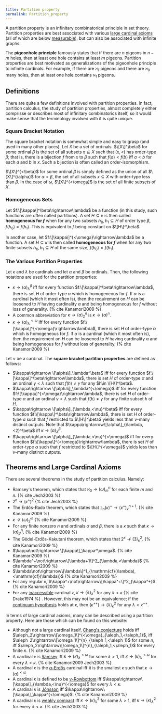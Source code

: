 ```yaml
---
title: Partition property
permalink: Partition_property
---
```


A partition property is an infinitary combinatorical principle in set
theory. Partition properties are best associated with various [large
cardinal
axioms](Upper_attic "Upper attic")
(all of which are below
[measurable](Measurable "Measurable")),
but can also be associated with infinite graphs.

The **pigeonhole principle** famously states that if there are $n$
pigeons in $n-m$ holes, then at least one hole contains at least $m$
pigeons. Partition properties are best motivated as generalizations of
the pigeonhole principle to infinite cardinals. For example, if there
are $\aleph_1$ pigeons and there are $\aleph_0$ many holes, then at
least one hole contains $\aleph_1$ pigeons.

## Definitions

There are quite a few definitions involved with partition properties. In
fact, partition calculus, the study of partition properties, almost
completely either comprisse or describes most of infinitary
combinatorics itself, so it would make sense that the terminology
involved with it is quite unique.

### Square Bracket Notation

The square bracket notation is somewhat simple and easy to grasp (and
used in many other places). Let $X$ be a set of ordinals. $\[X\]^\beta$
for some ordinal $\beta$ is the set of all subsets $x\subseteq X$ such
that $(x,<)$ has order-type $\beta$; that is, there is a bijection
$f$ from $x$ to $\beta$ such that $f(a)<f(b)$ iff $a<b$ for each
$a$ and $b$ in $x$. Such a bijection is often called an
order-isomorphism.

$\[X\]^{<\beta}$ for some ordinal $\beta$ is simply defined as the
union of all $\[X\]^{\alpha}$ for $\alpha<\beta$, the set of all
subsets $x\subseteq X$ with order-type less than $\beta$. In the case
of $\omega$, $\[X\]^{<\omega}$ is the set of all finite subsets of
$X$.

### Homogeneous Sets

Let $f:\[\kappa\]^\beta\rightarrow\lambda$ be a function (in this
study, such functions are often called partitions). A set
$H\subseteq\kappa$ is then called **homogeneous for $f$** when for any
two subsets $h_0,h_1\subseteq H$ of order type $\beta$,
$f(h_0)=f(h_1)$. This is equivalent to $f$ being constant on
$\[H\]^\beta$.

In another case, let $f:\[\kappa\]^{<\omega}\rightarrow\lambda$
be a function. A set $H\subseteq\kappa$ is then called **homogeneous
for $f$** when for any two finite subsets $h_0,h_1\subseteq H$ of the
same size, $f(h_0)=f(h_1)$.

### The Various Partition Properties

Let $\kappa$ and $\lambda$ be cardinals and let $\alpha$ and $\beta$
be ordinals. Then, the following notations are used for the partition
properties:

-   $\kappa\rightarrow (\alpha)_\lambda^\beta$ iff for every
    function $f:\[\kappa\]^\beta\rightarrow\lambda$, there is set
    $H$ of order-type $\alpha$ which is homogeneous for $f$. If
    $\alpha$ is a cardinal (which it most often is), then the
    requirement on $H$ can be loosened to $H$ having cardinality
    $\alpha$ and being homogeneous for $f$ without loss of generality.
    {% cite Kanamori2009 %}
-   A common abbreviation for $\kappa\rightarrow (\alpha)_2^n$ is
    $\kappa\rightarrow (\alpha)^n$.
-   $\kappa\rightarrow (\alpha)_\lambda^{<\omega}$ iff for
    every function $f:\[\kappa\]^{<\omega}\rightarrow\lambda$,
    there is set $H$ of order-type $\alpha$ which is homogeneous for
    $f$. If $\alpha$ is a cardinal (which it most often is), then the
    requirement on $H$ can be loosened to $H$ having cardinality
    $\alpha$ and being homogeneous for $f$ without loss of generality.
    {% cite Kanamori2009 %}

Let $\nu$ be a cardinal. The **square bracket partition properties**
are defined as follows:

-   $\kappa\rightarrow \[\alpha\]_\lambda^\beta$ iff for every
    function $f:\[\kappa\]^\beta\rightarrow\lambda$, there is set
    $H$ of order-type $\alpha$ and an ordinal $\gamma<\lambda$
    such that $f(h)\neq\gamma$ for any $h\in \[H\]^\beta$.
-   $\kappa\rightarrow \[\alpha\]_\lambda^{<\omega}$ iff for
    every function $f:\[\kappa\]^{<\omega}\rightarrow\lambda$,
    there is set $H$ of order-type $\alpha$ and an ordinal
    $\gamma<\lambda$ such that $f(h)\neq\gamma$ for any finite
    subset $h$ of $H$.
-   $\kappa\rightarrow \[\alpha\]_{\lambda,<\nu}^\beta$ iff
    for every function $f:\[\kappa\]^\beta\rightarrow\lambda$, there
    is set $H$ of order-type $\alpha$ such that $f$ restricted to
    $\[H\]^\beta$ yields less than $\nu$-many distinct outputs. Note
    that $\kappa\rightarrow\[\alpha\]_{\lambda,<2}^\beta$ iff
    $\kappa\rightarrow(\alpha)_\lambda^\beta$.
-   $\kappa\rightarrow \[\alpha\]_{\lambda,<\nu}^{<\omega}$
    iff for every function
    $f:\[\kappa\]^{<\omega}\rightarrow\lambda$, there is set $H$
    of order-type $\alpha$ such that $f$ restricted to
    $\[H\]^{<\omega}$ yields less than $\nu$-many distinct outputs.

## Theorems and Large Cardinal Axioms

There are several theorems in the study of partition calculus. Namely:

-   Ramsey's theorem, which states that $\aleph_0\rightarrow
    (\omega)_m^n$ for each finite $m$ and $n$.
    {% cite Jech2003 %}
-   $2^\kappa\not\rightarrow (\kappa^+)^2$
    {% cite Jech2003 %}
-   The Erdős-Rado theorem, which states that
    $\beth_n(\kappa)^+\rightarrow (\kappa^+)_\kappa^{n+1}$.
    {% cite Kanamori2009 %}
-   $\kappa\not\rightarrow(\omega)_2^\omega$
    {% cite Kanamori2009 %}
-   For any finite nonzero $n$ and ordinals $\alpha$ and $\beta$,
    there is a $\kappa$ such that
    $\kappa\rightarrow(\alpha)_\beta^n$.
    {% cite Kanamori2009 %}
-   The Gödel-Erdős-Kakutani theorem, which states that
    $2^\kappa\not\rightarrow (3)^2_\kappa$.
    {% cite Kanamori2009 %}
-   $\kappa\not\rightarrow \[\kappa\]_\kappa^\omega$.
    {% cite Kanamori2009 %}
-   $\lambda^+\not\rightarrow\[\lambda+1\]^2_{\lambda,<\lambda}$
    {% cite Kanamori2009 %}
-   $\lambda\not\rightarrow\[\lambda\]^1_{\mathrm{cf}(\lambda),<\mathrm{cf}(\lambda)}$
    {% cite Kanamori2009 %}
-   For any regular $\kappa$,
    $\kappa^+\not\rightarrow\[\kappa^+\]^2_{\kappa^+}$.
    {% cite Kanamori2009 %}
-   For any
    [inaccessible](Inaccessible "Inaccessible")
    cardinal $\kappa$, $\kappa\rightarrow(\lambda)_\lambda^2$ for
    any $\lambda<\kappa$ {% cite Drake1974 %} .
    However, this may not be an equivalence; if the
    <a href="Continuum_hypothesis" class="mw-redirect" title="Continuum hypothesis">continuum hypothesis</a>
    holds at $\kappa$, then
    $(\kappa^{++})\rightarrow(\lambda)^2_\kappa$ for any
    $\lambda<\kappa^{++}$.

In terms of large cardinal axioms, many can be described using a
partition property. Here are those which can be found on this website:

-   Although not a large cardinal itself, [Chang's
    conjecture](Chang%27s_conjecture "Chang's conjecture")
    holds iff
    $\aleph_2\rightarrow\[\omega_1\]^{<\omega}_{\aleph_1,<\aleph_1}$,
    iff
    $\aleph_2\rightarrow\[\omega_1\]^{n}_{\aleph_1,<\aleph_1}$
    for some $n$, iff
    $\aleph_2\rightarrow\[\omega_1\]^{n}_{\aleph_1,<\aleph_1}$
    for every finite $n$. {% cite Kanamori2009 %}
-   A cardinal $\kappa$ is
    [Ramsey](Ramsey "Ramsey")
    iff $\kappa\rightarrow(\kappa)_\lambda^{<\omega}$ for some
    $\lambda>1$, iff
    $\kappa\rightarrow(\kappa)_\lambda^{<\omega}$ for every
    $\lambda<\kappa$.
    {% cite Kanamori2009 Jech2003 %}
-   A cardinal $\kappa$ is the
    [$\alpha$-Erdős](Erdos "Erdos")
    cardinal iff it is the smallest $\kappa$ such that
    $\kappa\rightarrow(\alpha)^{<\omega}$.
-   A cardinal $\kappa$ is defined to be
    [$\nu$-Rowbottom](Rowbottom "Rowbottom")
    iff
    $\kappa\rightarrow\[\kappa\]_{\lambda,<\nu}^{<\omega}$
    for every $\lambda<\kappa$.
-   A cardinal $\kappa$ is
    [Jónsson](Jonsson "Jonsson")
    iff $\kappa\rightarrow\[\kappa\]_\kappa^{<\omega}$.
    {% cite Kanamori2009 %}
-   A cardinal $\kappa$ is [weakly
    compact](Weakly_compact "Weakly compact")
    iff $\kappa\rightarrow(\kappa)^2_\lambda$ for some
    $\lambda>1$, iff $\kappa\rightarrow(\kappa)^2_\lambda$ for
    every $\lambda<\kappa$. {% cite Jech2003 %}

